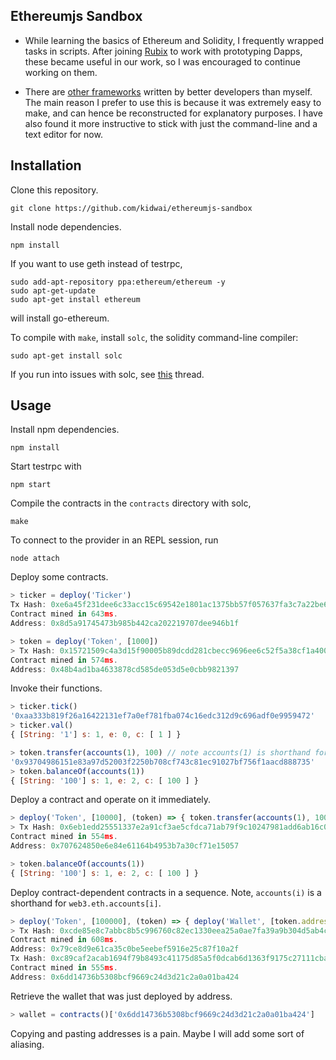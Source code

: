 ## Ethereumjs Sandbox

* While learning the basics of Ethereum and Solidity, I frequently wrapped tasks in scripts. After joining [Rubix](https://rubixbydeloitte.com) to work with prototyping Dapps, these became useful in our work, so I was encouraged to continue working on them.


* There are [other frameworks](http://ethereum.stackexchange.com/questions/607/how-to-unit-test-smart-contracts)
written by better developers than myself. The main reason I prefer to use this is because it was extremely easy to make, and can hence be reconstructed for explanatory purposes. I have also found it more instructive to stick with just the command-line and a text editor for now.


## Installation

Clone this repository.

```
git clone https://github.com/kidwai/ethereumjs-sandbox
```

Install node dependencies.

```
npm install
```

If you want to use geth instead of testrpc,


```
sudo add-apt-repository ppa:ethereum/ethereum -y
sudo apt-get-update
sudo apt-get install ethereum
```

will install go-ethereum. 

To compile with `make`, install `solc`, the solidity command-line compiler:

```
sudo apt-get install solc
```

If you run into issues with solc, see [this](https://github.com/ethereum/solidity/issues/865) thread.




## Usage

Install npm dependencies.

```
npm install
```

Start testrpc with

```
npm start
```

Compile the contracts in the `contracts` directory with solc,

```
make
```



To connect to the provider in an REPL session, run

```
node attach
```

Deploy some contracts.

```javascript
> ticker = deploy('Ticker')
Tx Hash: 0xe6a45f231dee6c33acc15c69542e1801ac1375bb57f057637fa3c7a22be6ba15
Contract mined in 643ms.
Address: 0x8d5a91745473b985b442ca202219707dee946b1f

> token = deploy('Token', [1000])
> Tx Hash: 0x15721509c4a3d15f90005b89dcdd281cbecc9696ee6c52f5a38cf1a4009a9190
Contract mined in 574ms.
Address: 0x48b4ad1ba4633878cd585de053d5e0cbb9821397
```

Invoke their functions.

```javascript
> ticker.tick()
'0xaa333b819f26a16422131ef7a0ef781fba074c16edc312d9c696adf0e9959472'
> ticker.val()
{ [String: '1'] s: 1, e: 0, c: [ 1 ] }

> token.transfer(accounts(1), 100) // note accounts(1) is shorthand for web3.eth.accounts[0]
'0x93704986151e83a97d52003f2250b708cf743c81ec91027bf756f1aacd888735'
> token.balanceOf(accounts(1))
{ [String: '100'] s: 1, e: 2, c: [ 100 ] }
```

Deploy a contract and operate on it immediately.


```javascript
> deploy('Token', [10000], (token) => { token.transfer(accounts(1), 100)})
> Tx Hash: 0x6eb1edd25551337e2a91cf3ae5cfdca71ab79f9c10247981add6ab16c0426e7b
Contract mined in 554ms.
Address: 0x707624850e6e84e61164b4953b7a30cf71e15057

> token.balanceOf(accounts(1))
{ [String: '100'] s: 1, e: 2, c: [ 100 ] }
```


Deploy contract-dependent contracts in a sequence. Note, `accounts(i)` is a shorthand for `web3.eth.accounts[i]`.

```javascript
> deploy('Token', [100000], (token) => { deploy('Wallet', [token.address]) })
> Tx Hash: 0xcde85e8c7abbc8b5c996760c82ec1330eea25a0ae7fa39a9b304d5ab4ccace0f
Contract mined in 608ms.
Address: 0x79ce8d9e61ca35c0be5eebef5916e25c87f10a2f
Tx Hash: 0xc89caf2acab1694f79b8493c41175d85a5f0dcab6d1363f9175c27111cba1241
Contract mined in 555ms.
Address: 0x6dd14736b5308bcf9669c24d3d21c2a0a01ba424

```

Retrieve the wallet that was just deployed by address.


```javascript
> wallet = contracts()['0x6dd14736b5308bcf9669c24d3d21c2a0a01ba424']
```


Copying and pasting addresses is a pain. Maybe I will add some
sort of aliasing.
